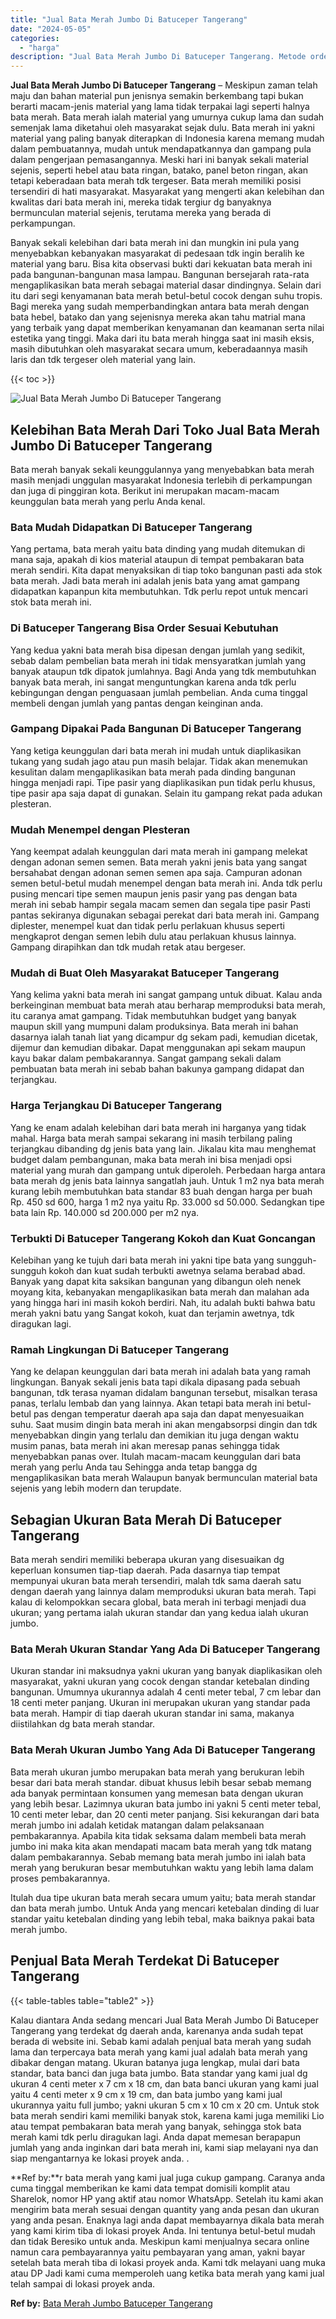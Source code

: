 ```yaml
---
title: "Jual Bata Merah Jumbo Di Batuceper Tangerang"
date: "2024-05-05"
categories: 
  - "harga"
description: "Jual Bata Merah Jumbo Di Batuceper Tangerang. Metode order bata merah yang kami jual juga cukup gampang. Caranya anda cuma tinggal memberikan ke kami data te..."
---
```


**Jual Bata Merah Jumbo Di Batuceper Tangerang** – Meskipun zaman telah maju dan bahan material pun jenisnya semakin berkembang tapi bukan berarti macam-jenis material yang lama tidak terpakai lagi seperti halnya bata merah. Bata merah ialah material yang umurnya cukup lama dan sudah semenjak lama diketahui oleh masyarakat sejak dulu. Bata merah ini yakni material yang paling banyak diterapkan di Indonesia karena memang mudah dalam pembuatannya, mudah untuk mendapatkannya dan gampang pula dalam pengerjaan pemasangannya. Meski hari ini banyak sekali material sejenis, seperti hebel atau bata ringan, batako, panel beton ringan, akan tetapi keberadaan bata merah tdk tergeser. Bata merah memiliki posisi tersendiri di hati masyarakat. Masyarakat yang mengerti akan kelebihan dan kwalitas dari bata merah ini, mereka tidak tergiur dg banyaknya bermunculan material sejenis, terutama mereka yang berada di perkampungan.

Banyak sekali kelebihan dari bata merah ini dan mungkin ini pula yang menyebabkan kebanyakan masyarakat di pedesaan tdk ingin beralih ke material yang baru. Bisa kita observasi bukti dari kekuatan bata merah ini pada bangunan-bangunan masa lampau. Bangunan bersejarah rata-rata mengaplikasikan bata merah sebagai material dasar dindingnya. Selain dari itu dari segi kenyamanan bata merah betul-betul cocok dengan suhu tropis. Bagi mereka yang sudah memperbandingkan antara bata merah dengan bata hebel, batako dan yang sejenisnya mereka akan tahu matrial mana yang terbaik yang dapat memberikan kenyamanan dan keamanan serta nilai estetika yang tinggi. Maka dari itu bata merah hingga saat ini masih eksis, masih dibutuhkan oleh masyarakat secara umum, keberadaannya masih laris dan tdk tergeser oleh material yang lain.

{{< toc >}}

![Jual Bata Merah Jumbo Di Batuceper Tangerang](/images/jual-bata-merah-04.png)

## Kelebihan Bata Merah Dari Toko Jual Bata Merah Jumbo Di Batuceper Tangerang

Bata merah banyak sekali keunggulannya yang menyebabkan bata merah masih menjadi unggulan masyarakat Indonesia terlebih di perkampungan dan juga di pinggiran kota. Berikut ini merupakan macam-macam keunggulan bata merah yang perlu Anda kenal.

### Bata Mudah Didapatkan Di Batuceper Tangerang

Yang pertama, bata merah yaitu bata dinding yang mudah ditemukan di mana saja, apakah di kios material ataupun di tempat pembakaran bata merah sendiri. Kita dapat menyaksikan di tiap toko bangunan pasti ada stok bata merah. Jadi bata merah ini adalah jenis bata yang amat gampang didapatkan kapanpun kita membutuhkan. Tdk perlu repot untuk mencari stok bata merah ini.

### Di Batuceper Tangerang Bisa Order Sesuai Kebutuhan

Yang kedua yakni bata merah bisa dipesan dengan jumlah yang sedikit, sebab dalam pembelian bata merah ini tidak mensyaratkan jumlah yang banyak ataupun tdk dipatok jumlahnya. Bagi Anda yang tdk membutuhkan banyak bata merah, ini sangat menguntungkan karena anda tdk perlu kebingungan dengan penguasaan jumlah pembelian. Anda cuma tinggal membeli dengan jumlah yang pantas dengan keinginan anda.

### Gampang Dipakai Pada Bangunan Di Batuceper Tangerang

Yang ketiga keunggulan dari bata merah ini mudah untuk diaplikasikan tukang yang sudah jago atau pun masih belajar. Tidak akan menemukan kesulitan dalam mengaplikasikan bata merah pada dinding bangunan hingga menjadi rapi. Tipe pasir yang diaplikasikan pun tidak perlu khusus, tipe pasir apa saja dapat di gunakan. Selain itu gampang rekat pada adukan plesteran.

### Mudah Menempel dengan Plesteran

Yang keempat adalah keunggulan dari mata merah ini gampang melekat dengan adonan semen semen. Bata merah yakni jenis bata yang sangat bersahabat dengan adonan semen semen apa saja. Campuran adonan semen betul-betul mudah menempel dengan bata merah ini. Anda tdk perlu pusing mencari tipe semen maupun jenis pasir yang pas dengan bata merah ini sebab hampir segala macam semen dan segala tipe pasir Pasti pantas sekiranya digunakan sebagai perekat dari bata merah ini. Gampang diplester, menempel kuat dan tidak perlu perlakuan khusus seperti mengkaprot dengan semen lebih dulu atau perlakuan khusus lainnya. Gampang dirapihkan dan tdk mudah retak atau bergeser.

### Mudah di Buat Oleh Masyarakat Batuceper Tangerang

Yang kelima yakni bata merah ini sangat gampang untuk dibuat. Kalau anda berkeinginan membuat bata merah atau berharap memproduksi bata merah, itu caranya amat gampang. Tidak membutuhkan budget yang banyak maupun skill yang mumpuni dalam produksinya. Bata merah ini bahan dasarnya ialah tanah liat yang dicampur dg sekam padi, kemudian dicetak, dijemur dan kemudian dibakar. Dapat menggunakan api sekam maupun kayu bakar dalam pembakarannya. Sangat gampang sekali dalam pembuatan bata merah ini sebab bahan bakunya gampang didapat dan terjangkau.

### Harga Terjangkau Di Batuceper Tangerang

Yang ke enam adalah kelebihan dari bata merah ini harganya yang tidak mahal. Harga bata merah sampai sekarang ini masih terbilang paling terjangkau dibanding dg jenis bata yang lain. Jikalau kita mau menghemat budget dalam pembangunan, maka bata merah ini bisa menjadi opsi material yang murah dan gampang untuk diperoleh. Perbedaan harga antara bata merah dg jenis bata lainnya sangatlah jauh. Untuk 1 m2 nya bata merah kurang lebih membutuhkan bata standar 83 buah dengan harga per buah Rp. 450 sd 600, harga 1 m2 nya yaitu Rp. 33.000 sd 50.000. Sedangkan tipe bata lain Rp. 140.000 sd 200.000 per m2 nya.

### Terbukti Di Batuceper Tangerang Kokoh dan Kuat Goncangan

Kelebihan yang ke tujuh dari bata merah ini yakni tipe bata yang sungguh-sungguh kokoh dan kuat sudah terbukti awetnya selama berabad abad. Banyak yang dapat kita saksikan bangunan yang dibangun oleh nenek moyang kita, kebanyakan mengaplikasikan bata merah dan malahan ada yang hingga hari ini masih kokoh berdiri. Nah, itu adalah bukti bahwa batu merah yakni batu yang Sangat kokoh, kuat dan terjamin awetnya, tdk diragukan lagi.

### Ramah Lingkungan Di Batuceper Tangerang

Yang ke delapan keunggulan dari bata merah ini adalah bata yang ramah lingkungan. Banyak sekali jenis bata tapi dikala dipasang pada sebuah bangunan, tdk terasa nyaman didalam bangunan tersebut, misalkan terasa panas, terlalu lembab dan yang lainnya. Akan tetapi bata merah ini betul-betul pas dengan temperatur daerah apa saja dan dapat menyesuaikan suhu. Saat musim dingin bata merah ini akan mengabsorpsi dingin dan tdk menyebabkan dingin yang terlalu dan demikian itu juga dengan waktu musim panas, bata merah ini akan meresap panas sehingga tidak menyebabkan panas over. Itulah macam-macam keunggulan dari bata merah yang perlu Anda tau Sehingga anda tetap bangga dg mengaplikasikan bata merah Walaupun banyak bermunculan material bata sejenis yang lebih modern dan terupdate.

## Sebagian Ukuran Bata Merah Di Batuceper Tangerang

Bata merah sendiri memiliki beberapa ukuran yang disesuaikan dg keperluan konsumen tiap-tiap daerah. Pada dasarnya tiap tempat mempunyai ukuran bata merah tersendiri, malah tdk sama daerah satu dengan daerah yang lainnya dalam memproduksi ukuran bata merah. Tapi kalau di kelompokkan secara global, bata merah ini terbagi menjadi dua ukuran; yang pertama ialah ukuran standar dan yang kedua ialah ukuran jumbo.

### Bata Merah Ukuran Standar Yang Ada Di Batuceper Tangerang

Ukuran standar ini maksudnya yakni ukuran yang banyak diaplikasikan oleh masyarakat, yakni ukuran yang cocok dengan standar ketebalan dinding bangunan. Umumnya ukurannya adalah 4 centi meter tebal, 7 cm lebar dan 18 centi meter panjang. Ukuran ini merupakan ukuran yang standar pada bata merah. Hampir di tiap daerah ukuran standar ini sama, makanya diistilahkan dg bata merah standar.

### Bata Merah Ukuran Jumbo Yang Ada Di Batuceper Tangerang

Bata merah ukuran jumbo merupakan bata merah yang berukuran lebih besar dari bata merah standar. dibuat khusus lebih besar sebab memang ada banyak permintaan konsumen yang memesan bata dengan ukuran yang lebih besar. Lazimnya ukuran bata jumbo ini yakni 5 centi meter tebal, 10 centi meter lebar, dan 20 centi meter panjang. Sisi kekurangan dari bata merah jumbo ini adalah ketidak matangan dalam pelaksanaan pembakarannya. Apabila kita tidak seksama dalam membeli bata merah jumbo ini maka kita akan mendapati macam bata merah yang tdk matang dalam pembakarannya. Sebab memang bata merah jumbo ini ialah bata merah yang berukuran besar membutuhkan waktu yang lebih lama dalam proses pembakarannya.

Itulah dua tipe ukuran bata merah secara umum yaitu; bata merah standar dan bata merah jumbo. Untuk Anda yang mencari ketebalan dinding di luar standar yaitu ketebalan dinding yang lebih tebal, maka baiknya pakai bata merah jumbo.

## Penjual Bata Merah Terdekat Di Batuceper Tangerang

{{< table-tables table="table2" >}}

Kalau diantara Anda sedang mencari Jual Bata Merah Jumbo Di Batuceper Tangerang yang terdekat dg daerah anda, karenanya anda sudah tepat berada di website ini. Sebab kami adalah penjual bata merah yang sudah lama dan terpercaya bata merah yang kami jual adalah bata merah yang dibakar dengan matang. Ukuran batanya juga lengkap, mulai dari bata standar, bata banci dan juga bata jumbo. Bata standar yang kami jual dg ukuran 4 centi meter x 7 cm x 18 cm, dan bata banci ukuran yang kami jual yaitu 4 centi meter x 9 cm x 19 cm, dan bata jumbo yang kami jual ukurannya yaitu full jumbo; yakni ukuran 5 cm x 10 cm x 20 cm. Untuk stok bata merah sendiri kami memiliki banyak stok, karena kami juga memiliki Lio atau tempat pembakaran bata merah yang banyak, sehingga stok bata merah kami tdk perlu diragukan lagi. Anda dapat memesan berapapun jumlah yang anda inginkan dari bata merah ini, kami siap melayani nya dan siap mengantarnya ke lokasi proyek anda.
.

**Ref by:**r bata merah yang kami jual juga cukup gampang. Caranya anda cuma tinggal memberikan ke kami data tempat domisili komplit atau Sharelok, nomor HP yang aktif atau nomor WhatsApp. Setelah itu kami akan mengirim bata merah sesuai dengan quantity yang anda pesan dan ukuran yang anda pesan. Enaknya lagi anda dapat membayarnya dikala bata merah yang kami kirim tiba di lokasi proyek Anda. Ini tentunya betul-betul mudah dan tidak Beresiko untuk anda. Meskipun kami menjualnya secara online namun cara pembayarannya yaitu pembayaran yang aman, yakni bayar setelah bata merah tiba di lokasi proyek anda. Kami tdk melayani uang muka atau DP Jadi kami cuma memperoleh uang ketika bata merah yang kami jual telah sampai di lokasi proyek anda.

**Ref by:** [Bata Merah Jumbo Batuceper Tangerang](https://id.wikipedia.org/wiki/Bata)
